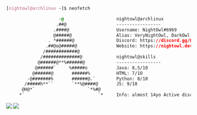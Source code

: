 <!-- 

	~> If you see this  i want to tell you something...
 NEVER GONA GIVE YOU UP NEVER GONNA LET YOU DOWN

-->

```css
[nightowl@archlinux ~]$ neofetch

                    -@                    nightowl@archlinux
                   .##@                   -----------------
                  .####@                  Username: NightOwl#6969
                  @#####@                 Alias: VeryNightOwl, DarkOwl
                . *######@                Discord: https://discord.gg/BgkBS3Hckq
               .##@o@#####@               Website: https://nightowl.dev
              /############@            
             /##############@             nightowl@skills
            @######@**%######@            -----------------
           @######`     %#####o           Java: 8,5/10
          @######@       ######%          HTML: 7/1O
        -@#######h       ######@.`        Python: 8/10
       /#####h**``       `**%@####@       JS: 9/10
      @H@*`                    `*%#@    
     *`                            `*     Info: almost 14yo Active discord user and self-taught developer.

```



<img align="left" src="https://github-readme-stats.vercel.app/api?username=NightOwlDevelopment&count_private=true&line_height=21&show_icons=true&hide_border=true&theme=dracula"/>
<img align="left" src="https://github-readme-stats.vercel.app/api/top-langs/?username=NightOwlDevelopment&layout=compact&card_width=250&hide_border=true&theme=dracula"/>
 <img src="https://komarev.com/ghpvc/?username=NightOwlDevelopment&style=flat-square&color=blue" alt=""/>
